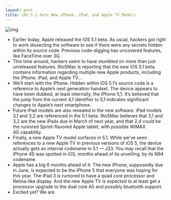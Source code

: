 ```yaml
---
layout: post
title: iOS 5.1 Outs New iPhone, iPad, and Apple TV Models
---
```

![img](http://media.idownloadblog.com/wp-content/uploads/2011/11/new-apple-products.jpg)
* Earlier today, Apple released the iOS 5.1 beta. As usual, hackers got right to work dissecting the software to see if there were any secrets hidden within its source code. Previous code-digging has uncovered features, like FaceTime over 3G.
* This time around, hackers seem to have stumbled on more than just unreleased features. 9to5Mac is reporting that the new iOS 5.1 beta contains information regarding multiple new Apple products, including the iPhone, iPad, and Apple TV…
* We’ll start with the iPhone. Hidden within iOS 5.1’s source code is a reference to Apple’s next generation handset. The device appears to have been dubbed, at least internally, the iPhone 5,1. It’s believed that the jump from the current 4,1 identifier to 5,1 indicates significant changes to Apple’s next smartphone.
* Future iPad models are also revealed in the new software. iPad models 3,1 and 3,2 are referenced in the 5.1 beta. 9to5Mac believes that 3,1 and 3,2 are the new iPads due in March of next year, and that 2,4 could be the rumored Sprint-flavored Apple tablet, with possible WiMAX 4G capability.
* Finally, a new Apple TV model surfaces in 5.1. While we’ve seen references to a new Apple TV in previous versions of iOS 5, the device actually gets an internal codename in 5.1 — J33. You may recall that the iPhone 4S was spotted in iOS, months ahead of its unveiling, by its N94 codename.
* Apple has a big 6 months ahead of it. The new iPhone, supposedly due in June, is expected to be the iPhone 5 that everyone was hoping for this year. The iPad 3 is rumored to have a quad core processor and Retina-like display. And the new Apple TV is expected to at least get a processor upgrade to the dual core A5 and possibly bluetooth support.
* Excited yet? We are.

